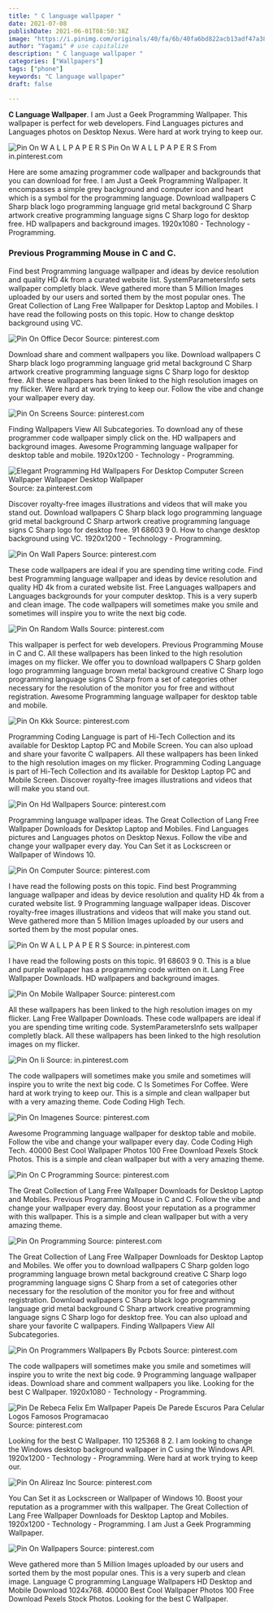 ```yaml
---
title: " C language wallpaper "
date: 2021-07-08
publishDate: 2021-06-01T08:50:38Z
image: "https://i.pinimg.com/originals/40/fa/6b/40fa6bd822acb13adf47a38132cfec3c.jpg"
author: "Yagami" # use capitalize
description: " C language wallpaper "
categories: ["Wallpapers"]
tags: ["phone"]
keywords: "C language wallpaper"
draft: false

---
```



**C Language Wallpaper**. I am Just a Geek Programming Wallpaper. This wallpaper is perfect for web developers. Find Languages pictures and Languages photos on Desktop Nexus. Were hard at work trying to keep our.

![Pin On W A L L P A P E R S](https://i.pinimg.com/originals/87/ca/c0/87cac0e43b385bdea22d02453ea60ec2.png "Pin On W A L L P A P E R S")
Pin On W A L L P A P E R S From in.pinterest.com


Here are some amazing programmer code wallpaper and backgrounds that you can download for free. I am Just a Geek Programming Wallpaper. It encompasses a simple grey background and computer icon and heart which is a symbol for the programming language. Download wallpapers C Sharp black logo programming language grid metal background C Sharp artwork creative programming language signs C Sharp logo for desktop free. HD wallpapers and background images. 1920x1080 - Technology - Programming.

### Previous Programming Mouse in C and C.

Find best Programming language wallpaper and ideas by device resolution and quality HD 4k from a curated website list. SystemParametersInfo sets wallpaper completly black. Weve gathered more than 5 Million Images uploaded by our users and sorted them by the most popular ones. The Great Collection of Lang Free Wallpaper for Desktop Laptop and Mobiles. I have read the following posts on this topic. How to change desktop background using VC.


![Pin On Office Decor](https://i.pinimg.com/originals/95/35/da/9535dad4b4252d9d2e4e091bc94cb69b.jpg "Pin On Office Decor")
Source: pinterest.com

Download share and comment wallpapers you like. Download wallpapers C Sharp black logo programming language grid metal background C Sharp artwork creative programming language signs C Sharp logo for desktop free. All these wallpapers has been linked to the high resolution images on my flicker. Were hard at work trying to keep our. Follow the vibe and change your wallpaper every day.

![Pin On Screens](https://i.pinimg.com/474x/3c/c2/e3/3cc2e3ff1f1a381affb70989c83e6254--coding-javascript.jpg "Pin On Screens")
Source: pinterest.com

Finding Wallpapers View All Subcategories. To download any of these programmer code wallpaper simply click on the. HD wallpapers and background images. Awesome Programming language wallpaper for desktop table and mobile. 1920x1200 - Technology - Programming.

![Elegant Programming Hd Wallpapers For Desktop Computer Screen Wallpaper Wallpaper Desktop Wallpaper](https://i.pinimg.com/originals/2b/08/0c/2b080cecad4f37e94d23e05be4da7e76.jpg "Elegant Programming Hd Wallpapers For Desktop Computer Screen Wallpaper Wallpaper Desktop Wallpaper")
Source: za.pinterest.com

Discover royalty-free images illustrations and videos that will make you stand out. Download wallpapers C Sharp black logo programming language grid metal background C Sharp artwork creative programming language signs C Sharp logo for desktop free. 91 68603 9 0. How to change desktop background using VC. 1920x1200 - Technology - Programming.

![Pin On Wall Papers](https://i.pinimg.com/originals/eb/fa/56/ebfa5668bd2b6a4a2d706a89d56d9751.png "Pin On Wall Papers")
Source: pinterest.com

These code wallpapers are ideal if you are spending time writing code. Find best Programming language wallpaper and ideas by device resolution and quality HD 4k from a curated website list. Free Languages wallpapers and Languages backgrounds for your computer desktop. This is a very superb and clean image. The code wallpapers will sometimes make you smile and sometimes will inspire you to write the next big code.

![Pin On Random Walls](https://i.pinimg.com/originals/83/fe/a0/83fea0d1d2e51af15cd72184560c9290.jpg "Pin On Random Walls")
Source: pinterest.com

This wallpaper is perfect for web developers. Previous Programming Mouse in C and C. All these wallpapers has been linked to the high resolution images on my flicker. We offer you to download wallpapers C Sharp golden logo programming language brown metal background creative C Sharp logo programming language signs C Sharp from a set of categories other necessary for the resolution of the monitor you for free and without registration. Awesome Programming language wallpaper for desktop table and mobile.

![Pin On Kkk](https://i.pinimg.com/originals/ee/7a/41/ee7a411661f469ba26f64e2aadcc4698.jpg "Pin On Kkk")
Source: pinterest.com

Programming Coding Language is part of Hi-Tech Collection and its available for Desktop Laptop PC and Mobile Screen. You can also upload and share your favorite C wallpapers. All these wallpapers has been linked to the high resolution images on my flicker. Programming Coding Language is part of Hi-Tech Collection and its available for Desktop Laptop PC and Mobile Screen. Discover royalty-free images illustrations and videos that will make you stand out.

![Pin On Hd Wallpapers](https://i.pinimg.com/originals/51/75/2a/51752a173cded2cb0a53baaf7a596d81.jpg "Pin On Hd Wallpapers")
Source: pinterest.com

Programming language wallpaper ideas. The Great Collection of Lang Free Wallpaper Downloads for Desktop Laptop and Mobiles. Find Languages pictures and Languages photos on Desktop Nexus. Follow the vibe and change your wallpaper every day. You Can Set it as Lockscreen or Wallpaper of Windows 10.

![Pin On Computer](https://i.pinimg.com/736x/17/f4/20/17f420b0f06d3b0ddf6e1a6767bb3f95.jpg "Pin On Computer")
Source: pinterest.com

I have read the following posts on this topic. Find best Programming language wallpaper and ideas by device resolution and quality HD 4k from a curated website list. 9 Programming language wallpaper ideas. Discover royalty-free images illustrations and videos that will make you stand out. Weve gathered more than 5 Million Images uploaded by our users and sorted them by the most popular ones.

![Pin On W A L L P A P E R S](https://i.pinimg.com/originals/87/ca/c0/87cac0e43b385bdea22d02453ea60ec2.png "Pin On W A L L P A P E R S")
Source: in.pinterest.com

I have read the following posts on this topic. 91 68603 9 0. This is a blue and purple wallpaper has a programming code written on it. Lang Free Wallpaper Downloads. HD wallpapers and background images.

![Pin On Mobile Wallpaper](https://i.pinimg.com/originals/33/09/ca/3309ca1330ca91b55b4feeda3f383031.jpg "Pin On Mobile Wallpaper")
Source: pinterest.com

All these wallpapers has been linked to the high resolution images on my flicker. Lang Free Wallpaper Downloads. These code wallpapers are ideal if you are spending time writing code. SystemParametersInfo sets wallpaper completly black. All these wallpapers has been linked to the high resolution images on my flicker.

![Pin On Ii](https://i.pinimg.com/originals/d9/a0/b6/d9a0b6661ec5a761e84ad737fe25ec2e.png "Pin On Ii")
Source: in.pinterest.com

The code wallpapers will sometimes make you smile and sometimes will inspire you to write the next big code. C Is Sometimes For Coffee. Were hard at work trying to keep our. This is a simple and clean wallpaper but with a very amazing theme. Code Coding High Tech.

![Pin On Imagenes](https://i.pinimg.com/originals/f7/a3/70/f7a3705e74cd6191cd4423878a75558a.png "Pin On Imagenes")
Source: pinterest.com

Awesome Programming language wallpaper for desktop table and mobile. Follow the vibe and change your wallpaper every day. Code Coding High Tech. 40000 Best Cool Wallpaper Photos 100 Free Download Pexels Stock Photos. This is a simple and clean wallpaper but with a very amazing theme.

![Pin On C Programming](https://i.pinimg.com/originals/2c/88/a6/2c88a6be2e6b2866184dc225cb71247b.jpg "Pin On C Programming")
Source: pinterest.com

The Great Collection of Lang Free Wallpaper Downloads for Desktop Laptop and Mobiles. Previous Programming Mouse in C and C. Follow the vibe and change your wallpaper every day. Boost your reputation as a programmer with this wallpaper. This is a simple and clean wallpaper but with a very amazing theme.

![Pin On Programming](https://i.pinimg.com/originals/6f/c1/31/6fc131f9d9b45d05667e907253501e42.jpg "Pin On Programming")
Source: pinterest.com

The Great Collection of Lang Free Wallpaper Downloads for Desktop Laptop and Mobiles. We offer you to download wallpapers C Sharp golden logo programming language brown metal background creative C Sharp logo programming language signs C Sharp from a set of categories other necessary for the resolution of the monitor you for free and without registration. Download wallpapers C Sharp black logo programming language grid metal background C Sharp artwork creative programming language signs C Sharp logo for desktop free. You can also upload and share your favorite C wallpapers. Finding Wallpapers View All Subcategories.

![Pin On Programmers Wallpapers By Pcbots](https://i.pinimg.com/originals/58/b6/9c/58b69cab115aceffbf7eb879beaa65b5.png "Pin On Programmers Wallpapers By Pcbots")
Source: pinterest.com

The code wallpapers will sometimes make you smile and sometimes will inspire you to write the next big code. 9 Programming language wallpaper ideas. Download share and comment wallpapers you like. Looking for the best C Wallpaper. 1920x1080 - Technology - Programming.

![Pin De Rebeca Felix Em Wallpaper Papeis De Parede Escuros Para Celular Logos Famosos Programacao](https://i.pinimg.com/736x/27/82/f9/2782f930fe6f9c911c19f0431da0eab5.jpg "Pin De Rebeca Felix Em Wallpaper Papeis De Parede Escuros Para Celular Logos Famosos Programacao")
Source: pinterest.com

Looking for the best C Wallpaper. 110 125368 8 2. I am looking to change the Windows desktop background wallpaper in C using the Windows API. 1920x1200 - Technology - Programming. Were hard at work trying to keep our.

![Pin On Alireaz Inc](https://i.pinimg.com/originals/fd/66/ad/fd66ad31f424f71b454642cc84e7cfc0.png "Pin On Alireaz Inc")
Source: pinterest.com

You Can Set it as Lockscreen or Wallpaper of Windows 10. Boost your reputation as a programmer with this wallpaper. The Great Collection of Lang Free Wallpaper Downloads for Desktop Laptop and Mobiles. 1920x1200 - Technology - Programming. I am Just a Geek Programming Wallpaper.

![Pin On Wallpapers](https://i.pinimg.com/originals/40/fa/6b/40fa6bd822acb13adf47a38132cfec3c.jpg "Pin On Wallpapers")
Source: pinterest.com

Weve gathered more than 5 Million Images uploaded by our users and sorted them by the most popular ones. This is a very superb and clean image. Language C programming Language Wallpapers HD Desktop and Mobile Download 1024x768. 40000 Best Cool Wallpaper Photos 100 Free Download Pexels Stock Photos. Looking for the best C Wallpaper.

